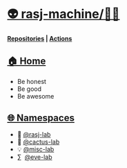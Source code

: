 # [👽 rasj-machine/👨‍💻](https://github.com/orgs/rasj-machine)

#### [Repositories](https://github.com/orgs/rasj-machine/repositories) | [Actions](https://github.com/rasj-machine/.github/actions)


## [🏠 Home](https://github.com/rasj-machine/home)

- Be honest
- Be good
- Be awesome

## [🌐 Namespaces](https://github.com/rasj-machine/code/tree/main/namespaces)
- 🧙 [@rasj-lab](https://github.com/rasj-lab/codebase)
- 🌵 [@cactus-lab](https://github.com/rasj-lab-cactus/codebase)
- 💡 [@misc-lab](https://github.com/rasj-lab-misc/codebase)
- ∑ &nbsp;[@eve-lab](https://github.com/evemeve-lab/codebase)
